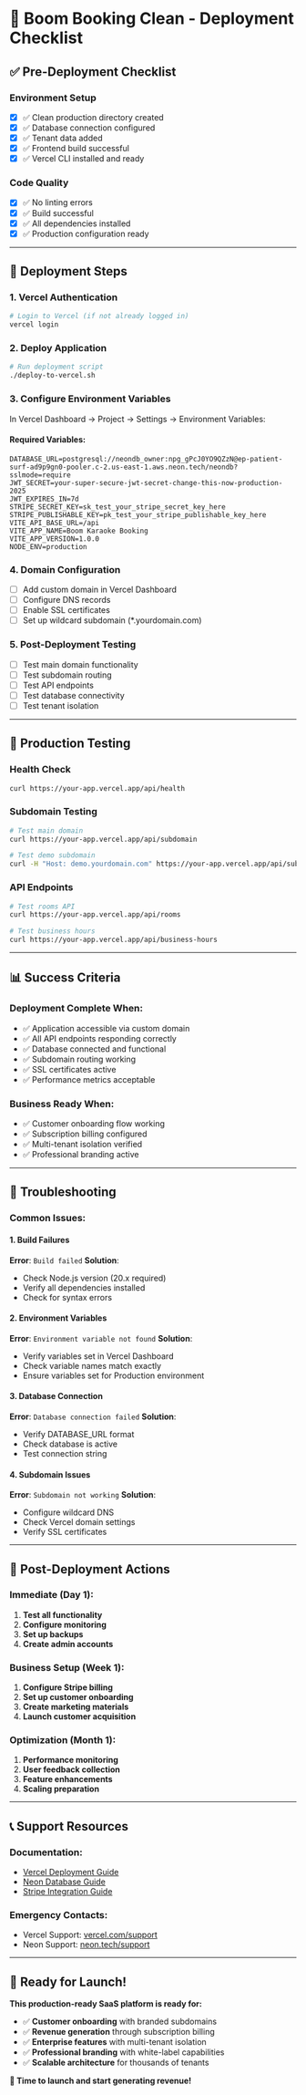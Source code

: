 # 🚀 Boom Booking Clean - Deployment Checklist

## ✅ Pre-Deployment Checklist

### Environment Setup
- [x] ✅ Clean production directory created
- [x] ✅ Database connection configured
- [x] ✅ Tenant data added
- [x] ✅ Frontend build successful
- [x] ✅ Vercel CLI installed and ready

### Code Quality
- [x] ✅ No linting errors
- [x] ✅ Build successful
- [x] ✅ All dependencies installed
- [x] ✅ Production configuration ready

---

## 🚀 Deployment Steps

### 1. Vercel Authentication
```bash
# Login to Vercel (if not already logged in)
vercel login
```

### 2. Deploy Application
```bash
# Run deployment script
./deploy-to-vercel.sh
```

### 3. Configure Environment Variables
In Vercel Dashboard → Project → Settings → Environment Variables:

#### Required Variables:
```
DATABASE_URL=postgresql://neondb_owner:npg_gPcJ0YO9QZzN@ep-patient-surf-ad9p9gn0-pooler.c-2.us-east-1.aws.neon.tech/neondb?sslmode=require
JWT_SECRET=your-super-secure-jwt-secret-change-this-now-production-2025
JWT_EXPIRES_IN=7d
STRIPE_SECRET_KEY=sk_test_your_stripe_secret_key_here
STRIPE_PUBLISHABLE_KEY=pk_test_your_stripe_publishable_key_here
VITE_API_BASE_URL=/api
VITE_APP_NAME=Boom Karaoke Booking
VITE_APP_VERSION=1.0.0
NODE_ENV=production
```

### 4. Domain Configuration
- [ ] Add custom domain in Vercel Dashboard
- [ ] Configure DNS records
- [ ] Enable SSL certificates
- [ ] Set up wildcard subdomain (*.yourdomain.com)

### 5. Post-Deployment Testing
- [ ] Test main domain functionality
- [ ] Test subdomain routing
- [ ] Test API endpoints
- [ ] Test database connectivity
- [ ] Test tenant isolation

---

## 🧪 Production Testing

### Health Check
```bash
curl https://your-app.vercel.app/api/health
```

### Subdomain Testing
```bash
# Test main domain
curl https://your-app.vercel.app/api/subdomain

# Test demo subdomain
curl -H "Host: demo.yourdomain.com" https://your-app.vercel.app/api/subdomain
```

### API Endpoints
```bash
# Test rooms API
curl https://your-app.vercel.app/api/rooms

# Test business hours
curl https://your-app.vercel.app/api/business-hours
```

---

## 📊 Success Criteria

### Deployment Complete When:
- ✅ Application accessible via custom domain
- ✅ All API endpoints responding correctly
- ✅ Database connected and functional
- ✅ Subdomain routing working
- ✅ SSL certificates active
- ✅ Performance metrics acceptable

### Business Ready When:
- ✅ Customer onboarding flow working
- ✅ Subscription billing configured
- ✅ Multi-tenant isolation verified
- ✅ Professional branding active

---

## 🔧 Troubleshooting

### Common Issues:

#### 1. Build Failures
**Error**: `Build failed`
**Solution**: 
- Check Node.js version (20.x required)
- Verify all dependencies installed
- Check for syntax errors

#### 2. Environment Variables
**Error**: `Environment variable not found`
**Solution**:
- Verify variables set in Vercel Dashboard
- Check variable names match exactly
- Ensure variables set for Production environment

#### 3. Database Connection
**Error**: `Database connection failed`
**Solution**:
- Verify DATABASE_URL format
- Check database is active
- Test connection string

#### 4. Subdomain Issues
**Error**: `Subdomain not working`
**Solution**:
- Configure wildcard DNS
- Check Vercel domain settings
- Verify SSL certificates

---

## 🎯 Post-Deployment Actions

### Immediate (Day 1):
1. **Test all functionality**
2. **Configure monitoring**
3. **Set up backups**
4. **Create admin accounts**

### Business Setup (Week 1):
1. **Configure Stripe billing**
2. **Set up customer onboarding**
3. **Create marketing materials**
4. **Launch customer acquisition**

### Optimization (Month 1):
1. **Performance monitoring**
2. **User feedback collection**
3. **Feature enhancements**
4. **Scaling preparation**

---

## 📞 Support Resources

### Documentation:
- [Vercel Deployment Guide](https://vercel.com/docs)
- [Neon Database Guide](https://neon.tech/docs)
- [Stripe Integration Guide](https://stripe.com/docs)

### Emergency Contacts:
- Vercel Support: [vercel.com/support](https://vercel.com/support)
- Neon Support: [neon.tech/support](https://neon.tech/support)

---

## 🎉 Ready for Launch!

**This production-ready SaaS platform is ready for:**
- ✅ **Customer onboarding** with branded subdomains
- ✅ **Revenue generation** through subscription billing
- ✅ **Enterprise features** with multi-tenant isolation
- ✅ **Professional branding** with white-label capabilities
- ✅ **Scalable architecture** for thousands of tenants

**🚀 Time to launch and start generating revenue!**

